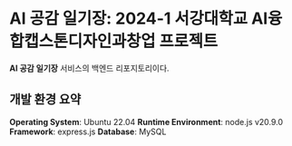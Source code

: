 # AI 공감 일기장: 2024-1 서강대학교 AI융합캡스톤디자인과창업 프로젝트

**AI 공감 일기장** 서비스의 백엔드 리포지토리이다.

## 개발 환경 요약
**Operating System**: Ubuntu 22.04
**Runtime Environment**: node.js v20.9.0
**Framework**: express.js
**Database**: MySQL
